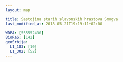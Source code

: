 ```yaml
---
layout: map

title: Sastojina starih slavonskih hrastova Smogva
last_modified_at: 2018-05-21T19:19:11+02:00

WDPA: [555552430]
BioRaS: [142]
geoSrbija:
  L1_183: [10]
  L1_302: [52]
---
```

